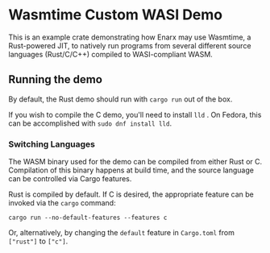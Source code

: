 # Wasmtime Custom WASI Demo
This is an example crate demonstrating how Enarx may use Wasmtime, a Rust-powered JIT, to natively run programs from several different source languages (Rust/C/C++) compiled to WASI-compliant WASM.

## Running the demo

By default, the Rust demo should run with `cargo run` out of the box.

If you wish to compile the C demo, you'll need to install `lld` . On Fedora, this can be accomplished with `sudo dnf install lld`.

### Switching Languages

The WASM binary used for the demo can be compiled from either Rust or C. Compilation of this binary happens at build time, and the source language can be controlled via Cargo features.

Rust is compiled by default. If C is desired, the appropriate feature can be invoked via the `cargo` command:

```
cargo run --no-default-features --features c
```

Or, alternatively, by changing the `default` feature in `Cargo.toml` from `["rust"]` to `["c"]`.